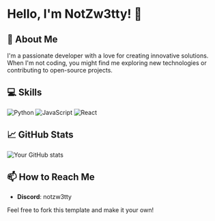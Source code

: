 # Hello, I'm NotZw3tty! 👋

## 🚀 About Me
I'm a passionate developer with a love for creating innovative solutions. When I'm not coding, you might find me exploring new technologies or contributing to open-source projects.

## 💻 Skills
![Python](https://img.shields.io/badge/-Python-3776AB?style=flat&logo=Python&logoColor=white)
![JavaScript](https://img.shields.io/badge/-JavaScript-F7DF1E?style=flat&logo=javascript&logoColor=black)
![React](https://img.shields.io/badge/-React-61DAFB?style=flat&logo=react&logoColor=black)
<!-- Add more badges from https://shields.io -->

## 📈 GitHub Stats
![Your GitHub stats](https://github-readme-stats.vercel.app/api?username=Zw3tty&show_icons=true&theme=radical)

## 📫 How to Reach Me
- **Discord**: notzw3tty

Feel free to fork this template and make it your own!
